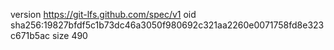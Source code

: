 version https://git-lfs.github.com/spec/v1
oid sha256:19827bfdf5c1b73dc46a3050f980692c321aa2260e0071758fd8e323c671b5ac
size 490
